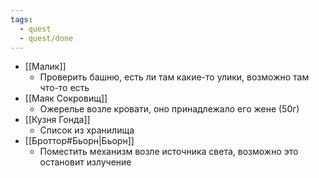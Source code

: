 ```yaml
---
tags:
  - quest
  - quest/done
---
```

- [[Малик]]
	- Проверить башню, есть ли там какие-то улики, возможно там что-то есть
- [[Маяк Сокровищ]]
	- Ожерелье возле кровати, оно принадлежало его жене (50г)
- [[Кузня Гонда]]
	- Список из хранилища
- [[Броттор#Бьорн|Бьорн]]
	- Поместить механизм возле источника света, возможно это остановит излучение
